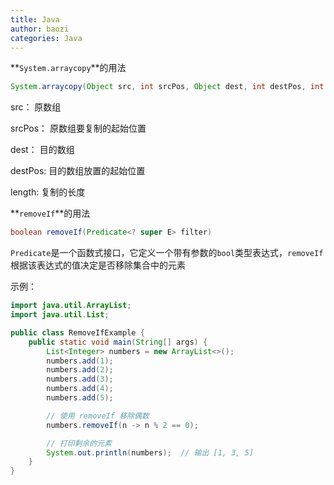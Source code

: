 ```yaml
---
title: Java
author: baozi
categories: Java
---
```


**`System.arraycopy`**的用法

```java
System.arraycopy(Object src, int srcPos, Object dest, int destPos, int length)
```

src： 原数组

srcPos： 原数组要复制的起始位置

dest： 目的数组

destPos: 目的数组放置的起始位置

length: 复制的长度

**`removeIf`**的用法

```java
boolean removeIf(Predicate<? super E> filter)
```

`Predicate`是一个函数式接口，它定义一个带有参数的`bool`类型表达式，`removeIf`根据该表达式的值决定是否移除集合中的元素

示例：

```java
import java.util.ArrayList;
import java.util.List;

public class RemoveIfExample {
    public static void main(String[] args) {
        List<Integer> numbers = new ArrayList<>();
        numbers.add(1);
        numbers.add(2);
        numbers.add(3);
        numbers.add(4);
        numbers.add(5);

        // 使用 removeIf 移除偶数
        numbers.removeIf(n -> n % 2 == 0);

        // 打印剩余的元素
        System.out.println(numbers);  // 输出 [1, 3, 5]
    }
}

```

